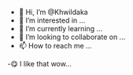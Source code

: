 - 👋 Hi, I’m @Khwildaka
- 👀 I’m interested in ...
- 🌱 I’m currently learning ...
- 💞️ I’m looking to collaborate on ...
- 📫 How to reach me ...

-😋  I like that wow...
<!---
Khwildaka/Khwildaka is a ✨ special ✨ repository because its `README.md` (this file) appears on your GitHub profile.
You can click the Preview link to take a look at your changes.
--->
